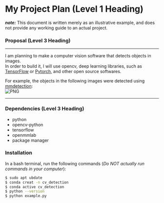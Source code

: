# My Project Plan (Level 1 Heading)  
***note:*** This document is written merely as an illustrative example, and does not provide any working guide to an actual project.  

### Proposal (Level 3 Heading)
---

I am planning to make a computer vision software that detects objects in images.  
In order to build it, I will use opencv, deep learning libraries, such as [TensorFlow](https://www.tensorflow.org/) or [Pytorch](https://pytorch.org/), and other open source softwares.  

For example, the objects in the following images were detected using [mmdetection](https://github.com/open-mmlab/mmdetection):  
![PNG](https://user-images.githubusercontent.com/12907710/137271636-56ba1cd2-b110-4812-8221-b4c120320aa9.png)

---
### Dependencies (Level 3 Heading)
 * python
 * opencv-python
 * tensorflow
 * openmmlab
 * package manager
### Installation  
In a bash terminal, run the following commands (*Do NOT actually run commands in your computer*):  
```sh
$ sudo apt ubdate
$ conda creat -n cv_detection
$ conda active cv_detection
$ python --version
$ python example.py
```
